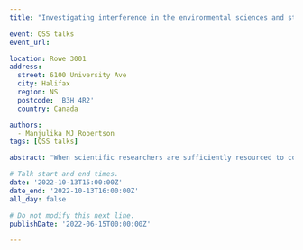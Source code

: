 ```yaml
---
title: "Investigating interference in the environmental sciences and studies in Canada"

event: QSS talks
event_url:

location: Rowe 3001
address:
  street: 6100 University Ave
  city: Halifax
  region: NS
  postcode: 'B3H 4R2'
  country: Canada

authors:
  - Manjulika MJ Robertson
tags: [QSS talks]

abstract: "When scientific researchers are sufficiently resourced to conduct their research and communicate their findings, the knowledge produced can underpin technology and policy outcomes related to the environment and society. However, interference with the research process and knowledge exchange of results has been observed in several countries, particularly for environmental researchers. This study reviews the history of interference in science in Canada and offers a definition of the term interference in science. To understand the prevalence and impacts of interference, researchers in the environmental studies and sciences in Canada were surveyed. The results indicate that these researchers seem overall better able to conduct and communicate their work than in the past decade, however, the high prevalence of ongoing interference remains a cause for concern. Considering the potentially severe consequences of interference for researchers' well-being, science communication, and democratic governance, I recommend solutions to limit interference and improve knowledge exchange."

# Talk start and end times.
date: '2022-10-13T15:00:00Z'
date_end: '2022-10-13T16:00:00Z'
all_day: false

# Do not modify this next line.
publishDate: '2022-06-15T00:00:00Z'

---
```


